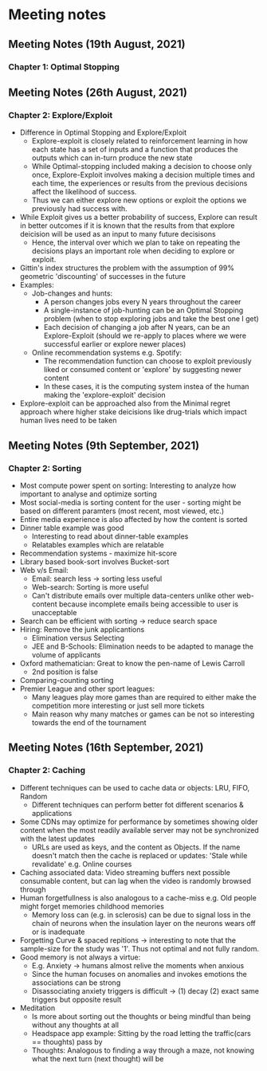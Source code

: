 # Meeting notes

## Meeting Notes (19th August, 2021)
### Chapter 1: Optimal Stopping

## Meeting Notes (26th August, 2021)
### Chapter 2: Explore/Exploit
* Difference in Optimal Stopping and Explore/Exploit
  * Explore-exploit is closely related to reinforcement learning in how each state has a set of inputs and a function that produces the outputs which can in-turn produce the new state
  * While Optimal-stopping included making a decision to choose only once, Explore-Exploit involves making a decision multiple times and each time, the experiences or results from the previous decisions affect the likelihood of success.
  * Thus we can either explore new options or exploit the options we previously had success with.
* While Exploit gives us a better probability of success, Explore can result in better outcomes if it is known that the results from that explore deicision will be used as an input to many future decisisons
  *  Hence, the interval over which we plan to take on repeating the decisions plays an important role when deciding to explore or exploit.
* Gittin's index structures the problem with the assumption of 99% geometric 'discounting' of successes in the future
* Examples:
  * Job-changes and hunts:
    * A person changes jobs every N years throughout the career
    * A single-instance of job-hunting can be an Optimal Stopping problem (when to stop exploring jobs and take the best one I get)
    * Each decision of changing a job after N years, can be an Explore-Exploit (should we re-apply to places where we were successful earlier or explore newer places)
  * Online recommendation systems e.g. Spotify:
    * The recommendation function can choose to exploit previously liked or consumed content or 'explore' by suggesting newer content
    * In these cases, it is the computing system instea of the human making the 'explore-exploit' decision
* Explore-exploit can be approached also from the Minimal regret approach where higher stake deicisions like drug-trials which impact human lives need to be taken

## Meeting Notes (9th September, 2021)
### Chapter 2: Sorting
* Most compute power spent on sorting: Interesting to analyze how important to analyse and optimize sorting
* Most social-media is sorting content for the user - sorting might be based on different paramters (most recent, most viewed, etc.)
* Entire media experience is also affected by how the content is sorted
* Dinner table example was good
    * Interesting to read about dinner-table examples
    * Relatables examples which are relatable
* Recommendation systems - maximize hit-score
* Library based book-sort involves Bucket-sort
* Web v/s Email:
    * Email: search less → sorting less useful
    * Web-search: Sorting is more useful
    * Can't distribute emails over multiple data-centers unlike other web-content because incomplete emails being accessible to user is unacceptable
* Search can be efficient with sorting → reduce search space
* Hiring: Remove the junk applicantions
    * Elimination versus Selecting
    * JEE and B-Schools: Elimination needs to be adapted to manage the volume of applicants
* Oxford mathematician: Great to know the pen-name of Lewis Carroll
    * 2nd position is false
* Comparing-counting sorting
* Premier League and other sport leagues: 
  * Many leagues play more games than are required to either make the competition more interesting or just sell more tickets
  * Main reason why many matches or games can be not so interesting towards the end of the tournament

## Meeting Notes (16th September, 2021)
### Chapter 2: Caching
* Different techniques can be used to cache data or objects: LRU, FIFO, Random
  * Different techniques can perform better fot different scenarios & applications
* Some CDNs may optimize for performance by sometimes showing older content when the most readily available server may not be synchronized with the latest updates
  * URLs are used as keys, and the content as Objects. If the name doesn't match then the cache is replaced or updates: 'Stale while revalidate' e.g. Online courses
* Caching associated data: Video streaming buffers next possible consumable content, but can lag when the video is randomly browsed through
* Human forgetfullness is also analogous to a cache-miss e.g. Old people might forget memories childhood memories
  * Memory loss can (e.g. in sclerosis) can be due to signal loss in the chain of neurons when the insulation layer on the neurons wears off or is inadequate
* Forgetting Curve & spaced repitions -> interesting to note that the sample-size for the study was '1'. Thus not optimal and not fully random.
* Good memory is not always a virtue:
  * E.g. Anxiety -> humans almost relive the moments when anxious
  * Since the human focuses on anomalies and invokes emotions the associations can be strong
  * Disassociating anxiety triggers is difficult -> (1) decay (2) exact same triggers but opposite result
* Meditation
  * Is more about sorting out the thoughts or being mindful than being without any thoughts at all
  * Headspace app example: Sitting by the road letting the traffic(cars == thoughts) pass by
  * Thoughts: Analogous to finding a way through a maze, not knowing what the next turn (next thought) will be